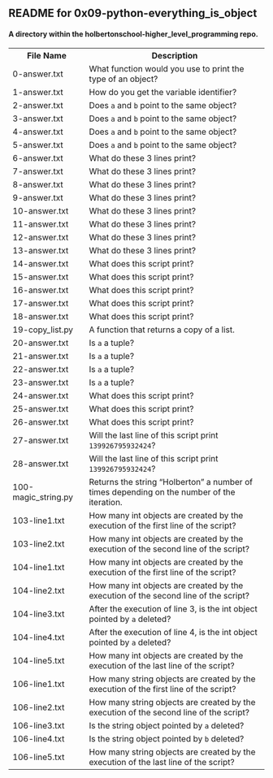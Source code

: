 <!DOCTYPE html>
<html>
<body>
<h2>README for 0x09-python-everything_is_object</h2>
<h4>A directory within the holbertonschool-higher_level_programming repo.</h4>

<table style="width:100%">
<tr>
<th>File Name</th>
<th>Description</th>
</tr>
<tr>
<td>0-answer.txt</td>
<td>What function would you use to print the type of an object?</td>
</tr>
<tr>
<td>1-answer.txt</td>
<td>How do you get the variable identifier?</td>
</tr>
<tr>
<td>2-answer.txt</td>
<td>Does <code>a</code> and <code>b</code> point to the same object?</td>
</tr>
<tr>
<td>3-answer.txt</td>
<td>Does <code>a</code> and <code>b</code> point to the same object?</td>
</tr>
<tr>
<td>4-answer.txt</td>
<td>Does <code>a</code> and <code>b</code> point to the same object?</td>
</tr>
<tr>
<td>5-answer.txt</td>
<td>Does <code>a</code> and <code>b</code> point to the same object?</td>
</tr>
<tr>
<td>6-answer.txt</td>
<td>What do these 3 lines print?</td>
</tr>
<tr>
<td>7-answer.txt</td>
<td>What do these 3 lines print?</td>
</tr>
<tr>
<td>8-answer.txt</td>
<td>What do these 3 lines print?</td>
</tr>
<tr>
<td>9-answer.txt</td>
<td>What do these 3 lines print?</td>
</tr>
<tr>
<td>10-answer.txt</td>
<td>What do these 3 lines print?</td>
</tr>
<tr>
<td>11-answer.txt</td>
<td>What do these 3 lines print?</td>
</tr>
<tr>
<td>12-answer.txt</td>
<td>What do these 3 lines print?</td>
</tr>
<tr>
<td>13-answer.txt</td>
<td>What do these 3 lines print?</td>
</tr>
<tr>
<td>14-answer.txt</td>
<td>What does this script print?</td>
</tr>
<tr>
<td>15-answer.txt</td>
<td>What does this script print?</td>
</tr>
<tr>
<td>16-answer.txt</td>
<td>What does this script print?</td>
</tr>
<tr>
<td>17-answer.txt</td>
<td>What does this script print?</td>
</tr>
<tr>
<td>18-answer.txt</td>
<td>What does this script print?</td>
</tr>
<tr>
<td>19-copy_list.py</td>
<td>A function that returns a copy of a list.</td>
</tr>
<tr>
<td>20-answer.txt</td>
<td>Is <code>a</code> a tuple?</td>
</tr>
<tr>
<td>21-answer.txt</td>
<td>Is <code>a</code> a tuple?</td>
</tr>
<tr>
<td>22-answer.txt</td>
<td>Is <code>a</code> a tuple?</td>
</tr>
<tr>
<td>23-answer.txt</td>
<td>Is <code>a</code> a tuple?</td>
</tr>
<tr>
<td>24-answer.txt</td>
<td>What does this script print?</td>
</tr>
<tr>
<td>25-answer.txt</td>
<td>What does this script print?</td>
</tr>
<tr>
<td>26-answer.txt</td>
<td>What does this script print?</td>
</tr>
<tr>
<td>27-answer.txt</td>
<td>Will the last line of this script print <code>139926795932424</code>?</td>
</tr>
<tr>
<td>28-answer.txt</td>
<td>Will the last line of this script print <code>139926795932424</code>?</td>
</tr>
<tr>
<td>100-magic_string.py</td>
<td>Returns the string “Holberton” a number of times depending on the number of the iteration.</td>
</tr>
<tr>
<td>103-line1.txt</td>
<td>How many int objects are created by the execution of the first line of the script?</td>
</tr>
<tr>
<td>103-line2.txt</td>
<td>How many int objects are created by the execution of the second line of the script?</td>
</tr>
<tr>
<td>104-line1.txt</td>
<td>How many int objects are created by the execution of the first line of the script?</td>
</tr>
<tr>
<td>104-line2.txt</td>
<td>How many int objects are created by the execution of the second line of the script?</td>
</tr>
<tr>
<td>104-line3.txt</td>
<td>After the execution of line 3, is the int object pointed by <code>a</code> deleted?</td>
</tr>
<tr>
<td>104-line4.txt</td>
<td>After the execution of line 4, is the int object pointed by <code>a</code> deleted?</td>
</tr>
<tr>
<td>104-line5.txt</td>
<td>How many int objects are created by the execution of the last line of the script?</td>
</tr>
<tr>
<td>106-line1.txt</td>
<td>How many string objects are created by the execution of the first line of the script?</td>
</tr>
<tr>
<td>106-line2.txt</td>
<td>How many string objects are created by the execution of the second line of the script?</td>
</tr>
<tr>
<td>106-line3.txt</td>
<td>Is the string object pointed by <code>a</code> deleted?</td>
</tr>
<tr>
<td>106-line4.txt</td>
<td>Is the string object pointed by <code>b</code> deleted?</td>
</tr>
<tr>
<td>106-line5.txt</td>
<td>How many string objects are created by the execution of the last line of the script?</td>
</tr>
</table>

</body>
</html>
